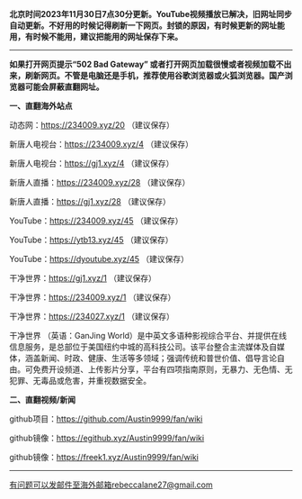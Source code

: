 **北京时间2023年11月30日7点30分更新。YouTube视频播放已解决，旧网址同步自动更新。不好用的时候记得刷新一下网页。封锁的原因，有时候更新的网址能用，有时候不能用，建议把能用的网址保存下来。**

***

**如果打开网页提示“502 Bad Gateway” 或者打开网页加载很慢或者视频加载不出来，刷新网页。不管是电脑还是手机，推荐使用谷歌浏览器或火狐浏览器。国产浏览器可能会屏蔽直翻网址。**

**一、直翻海外站点**

动态网：https://234009.xyz/20 （建议保存）

新唐人电视台：https://234009.xyz/4 （建议保存）

新唐人电视台：https://gj1.xyz/4 （建议保存）

新唐人直播：https://234009.xyz/28 （建议保存）

新唐人直播：https://gj1.xyz/28 （建议保存）

YouTube：https://234009.xyz/45 （建议保存）

YouTube：https://ytb13.xyz/45 （建议保存）

YouTube：https://dyoutube.xyz/45 （建议保存）

干净世界：https://gj1.xyz/1 （建议保存）

干净世界：https://234009.xyz/1 （建议保存）

干净世界：https://234027.xyz/1 （建议保存）

干净世界 （英语：GanJing World）是中英文多语种影视综合平台、并提供在线信息服务，是总部位于美国纽约中城的高科技公司。该平台整合主流媒体及自媒体，涵盖新闻、时政、健康、生活等多领域；强调传统和普世价值、倡导言论自由。可免费开设频道、上传影片分享，平台有四项指南原则，无暴力、无色情、无犯罪、无毒品或危害，并重视数据安全。

**二、直翻视频/新闻**

github项目：https://github.com/Austin9999/fan/wiki

github镜像：https://egithub.xyz/Austin9999/fan/wiki

github镜像：https://freek1.xyz/Austin9999/fan/wiki

***


有问题可以发邮件至海外邮箱rebeccalane27@gmail.com

